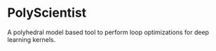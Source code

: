 # PolyScientist

A polyhedral model based tool to perform loop optimizations for deep learning kernels.
